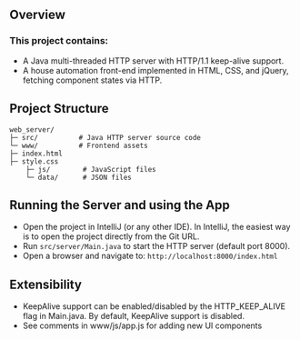 ## Overview

### This project contains:
- A Java multi-threaded HTTP server with HTTP/1.1 keep-alive support.
- A house automation front-end implemented in HTML, CSS, and jQuery, fetching component states via HTTP.

## Project Structure

    web_server/
    ├─ src/          # Java HTTP server source code
    └─ www/          # Frontend assets
    ├─ index.html
    ├─ style.css
        ├─ js/        # JavaScript files
        └─ data/      # JSON files

## Running the Server and using the App

- Open the project in IntelliJ (or any other IDE). In IntelliJ, the easiest way is to open the project directly from the Git URL.
- Run `src/server/Main.java` to start the HTTP server (default port 8000).
- Open a browser and navigate to: `http://localhost:8000/index.html`

## Extensibility

- KeepAlive support can be enabled/disabled by the HTTP_KEEP_ALIVE flag in Main.java. By default, KeepAlive support is disabled.
- See comments in www/js/app.js for adding new UI components